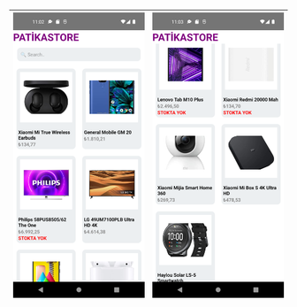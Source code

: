 | ![Uygulama Ekran Görüntüsü 1](https://github.com/mogretici/ReactNative/blob/master/PatikaStore/screenshoot/Screenshot_1660690982.png) | ![Uygulama Ekran Görüntüsü 2](https://github.com/mogretici/ReactNative/blob/master/PatikaStore/screenshoot/Screenshot_1660690987.png) |
| ------ | ------ |



